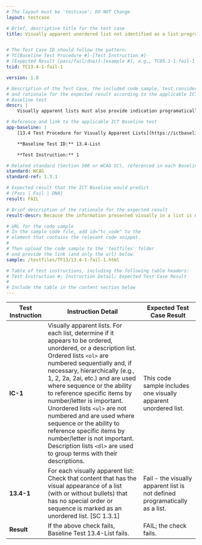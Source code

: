 ```yaml
---
# The layout must be 'testcase'; DO NOT Change
layout: testcase

# Brief, descriptive title for the test case
title: Visually apparent unordered list not identified as a list programmatically


# The Test Case ID should follow the pattern:
# TC[Baseline Test Procedure #]-[Test Instruction #]-
# [Expected Result (pass/fail/dna)]-[example #], e.g., TC05.1-1-fail-1
tcid: TC13.4-1-fail-1

version: 1.0

# Description of the Test Case, the included code sample, test considerations,
# and rationale for the expected result according to the applicable ICT
# Baseline test
descr: |
    Visually apparent lists must also provide indication programatically that the informaton is included in a list. In the code sample included in this test case a visually apparent list is not defined as a list programatically. 

# Reference and link to the applicable ICT Baseline test
app-baseline: |
    [13.4 Test Procedure for Visually Apparent Lists](https://ictbaseline.access-board.gov/13Structure/#134-test-procedure-for-visually-apparent-lists)

    **Baseline Test ID:** 13.4-List

    **Test Instruction:** 1

# Related standard (Section 508 or WCAG SC), referenced in each Baseline procedure/step
standard: WCAG
standard-ref: 1.3.1

# Expected result that the ICT Baseline would predict
# [Pass | Fail | DNA]
result: FAIL

# Brief description of the rationale for the expected result
result-descr: Because the information presented visually in a list is not defined as a list programatically the content fails baseline test 13.4.

# URL for the code sample
# In the sample code file, add id="tc_code" to the
# element that contains the relevant code snippet.
#
# Then upload the code sample to the 'testfiles' folder
# and provide the link (and only the url) below.
sample: /testfiles/TF13/13.4-1-fail-1.html

# Table of test instructions, including the following table headers:
# Test Instruction #; Instruction Detail; Expected Test Case Result
#
# Include the table in the content section below
---
```

| Test Instruction | Instruction Detail | Expected Test Case Result |
|------------------|--------------------|---------------------------|
| **IC-1** | Visually apparent lists. For each list, determine if it appears to be ordered, unordered, or a description list. Ordered lists `<ol>` are numbered sequentially and, if necessary, hierarchically (e.g., 1, 2, 2a, 2ai, etc.) and are used where sequence or the ability to reference specific items by number/letter is important. Unordered lists `<ul>` are not numbered and are used where sequence or the ability to reference specific items by number/letter is not important. Description lists `<dl>` are used to group terms with their descriptions. | This code sample includes one visually apparent unordered list. | 
| **13.4-1** | For each visually apparent list: Check that content that has the visual appearance of a list (with or without bullets) that has no special order or sequence is marked as an unordered list. [SC 1.3.1] | Fail - the visually apparent list is not defined programatically as a list. |
| **Result** | If the above check fails, Baseline Test 13.4-List fails. | FAIL; the check fails. |